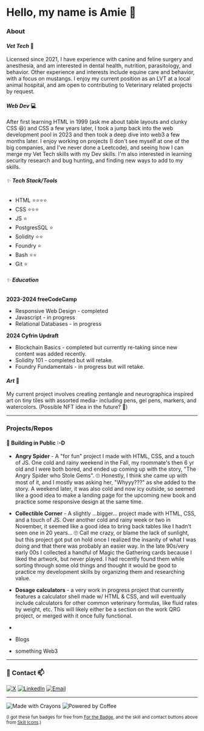 # Hello, my name is Amie 👋

### About
#### *Vet Tech*  🐶 
Licensed since 2021, I have experience with canine and feline surgery and anesthesia, and am interested in dental health, nutrition, parasitology, and behavior.  Other experience and interests include equine care and behavior, with a focus on mustangs.  I enjoy my current position as an LVT at a local animal hospital, and am open to contributing to Veterinary related projects by request.     

#### *Web Dev* 💻
After first learning HTML in 1999 (ask me about table layouts and clunky CSS 😆) and CSS a few years later,  I took a jump back into the web development pool in 2023 and then took a deep dive into web3 a few months later.  I enjoy working on projects (I don't see myself at one of the big companies, and I've never done a Leetcode), and seeing how I can merge my Vet Tech skills with my Dev skills.  I'm also interested in learning security research and bug hunting, and finding new ways to add to my skills.  
###### ✨ **Tech Stack/Tools**
- HTML ⭐⭐⭐⭐
- CSS ⭐⭐⭐
- JS ⭐
- PostgresSQL ⭐
- Solidity ⭐⭐
- Foundry ⭐
- Bash ⭐⭐
- Git ⭐

###### ✨ **Education**
**2023-2024  freeCodeCamp** 
 - Responsive Web Design - completed
 - Javascript - in progress
 - Relational Databases - in progress

**2024  Cyfrin Updraft**
 - Blockchain Basics - completed but currently re-taking since new content was added recently.
 - Solidity 101 - completed but will retake.    
 - Foundry Fundamentals - in progress but will retake.    
 

#### *Art* 🎨
My current project involves creating zentangle and neurographica inspired art on tiny tiles with assorted media- including pens, gel pens, markers, and watercolors.  (Possible NFT idea in the future? 🤔)  

---

### Projects/Repos
#### 🌱 Building in Public :-D 
- **Angry Spider** - A "for fun" project I made with HTML, CSS, and a touch of JS. One cold and rainy weekend in the Fall, my roommate's then 6 yr old and I were both bored, and ended up coming up with the story, "The Angry Spider who Stole Gems". 🙄 Honestly, I think she came up with most of it, and I mostly was asking her, "Whyyy???" as she added to the story.  A weekend later, it was also cold and now icy outside, so seemed like a good idea to make a landing page for the upcoming new book and practice some responsive design at the same time.
- **Collectible Corner** - A slightly ...bigger... project made with HTML, CSS, and a touch of JS.  Over another cold and rainy week or two in November, it seemed like a good idea to bring back tables like I hadn't seen one in 20 years... 🙄  Call me crazy, or blame the lack of sunlight, but this project got put on hold once I realized the insanity of what I was doing and that there was probably an easier way.  In the late 90s/very early 00s I collected a handful of Magic the Gathering cards because I liked the artwork, but never played.  I had recently found them while sorting through some old things and thought it would be good to practice my development skills by organizing them and researching value.  
- **Dosage calculators** - a very work in progress project that currently features a calculator shell made w/ HTML & CSS, and will eventually include calculators for other common veterinary formulas, like fluid rates by weight, etc.  This will likely either be a section on the work QRG project, or merged with it once fully functional.    

- 
- Blogs
- something Web3

---

### 💬 Contact 📫
[![X](https://skillicons.dev/icons?i=twitter)](https://x.com/AmieRomano79)
[![LinkedIn](https://skillicons.dev/icons?i=linkedin)](https://linkedin.com/in/amie-romano-291159a2)
[![Email](https://skillicons.dev/icons?i=gmail)](mailto:amie.romano79@gmail.com)


---
![Made with Crayons](https://forthebadge.com/images/badges/made-with-crayons.png) 
![Powered by Coffee](https://forthebadge.com/images/badges/powered-by-coffee.png)

<sup>
(I got these fun badges for free from <a href="https://forthebadge.com">For the Badge</a>, and the skill and contact buttons above from <a href="https://skillicons.dev">Skill Icons</a>.)
</sup>

